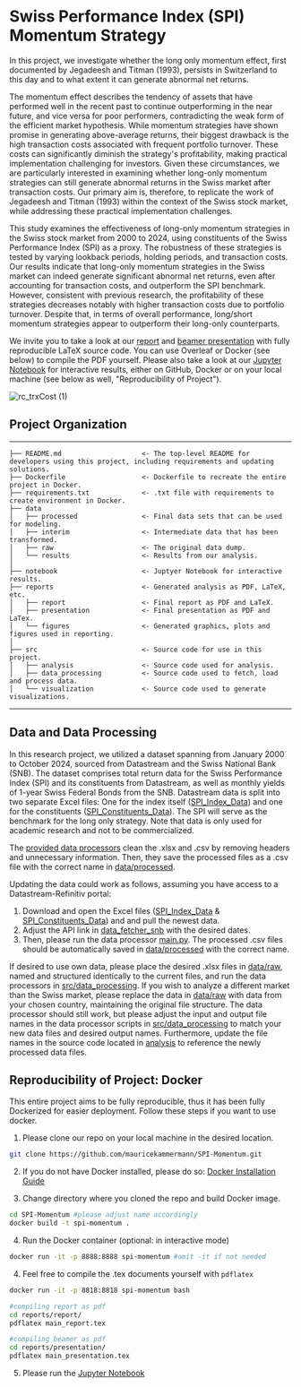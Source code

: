 # Swiss Performance Index (SPI) Momentum Strategy

In this project, we investigate whether the long only momentum effect, first documented by Jegadeesh and Titman (1993), persists in Switzerland to this day and to what extent it can generate abnormal net returns.

The momentum effect describes the tendency of assets that have performed well in the recent past to continue outperforming in the near future, and vice versa for poor performers, contradicting the weak form of the efficient market hypothesis. While momentum strategies have shown promise in generating above-average returns, their biggest drawback is the high transaction costs associated with frequent portfolio turnover. These costs can significantly diminish the strategy's profitability, making practical implementation challenging for investors. Given these circumstances, we are particularly interested in examining whether long-only momentum strategies can still generate abnormal returns in the Swiss market after transaction costs. Our primary aim is, therefore, to replicate the work of Jegadeesh and Titman (1993) within the context of the Swiss stock market, while addressing these practical implementation challenges.

This study examines the effectiveness of long-only momentum strategies in the Swiss stock market from 2000 to 2024, using constituents of the Swiss Performance Index (SPI) as a proxy. The robustness of these strategies is tested by varying lookback periods, holding periods, and transaction costs. Our results indicate that long-only momentum strategies in the Swiss market can indeed generate significant abnormal net returns, even after accounting for transaction costs, and outperform the SPI benchmark. However, consistent with previous research, the profitability of these strategies decreases notably with higher transaction costs due to portfolio turnover. Despite that, in terms of overall performance, long/short momentum strategies appear to outperform their long-only counterparts.

We invite you to take a look at our [report](reports/report/SPI-Momentum_Report.pdf) and [beamer presentation](reports/presentation/SPI-Momentum_Presentation.pdf) with fully reproducible LaTeX source code. You can use Overleaf or Docker (see below) to compile the PDF yourself. Please also take a look at our [Jupyter Notebook](notebook/SPI_Momentum.ipynb) for interactive results, either on GitHub, Docker or on your local machine (see below as well, "Reproducibility of Project"). 

![rc_trxCost (1)](https://github.com/user-attachments/assets/9e2ab42f-0079-429f-9f8a-aa20721ff05c)

## Project Organization
------------

    ├── README.md                    <- The top-level README for developers using this project, including requirements and updating solutions.
    ├── Dockerfile                   <- Dockerfile to recreate the entire project in Docker.
    ├── requirements.txt             <- .txt file with requirements to create environment in Docker.
    ├── data
    │   ├── processed                <- Final data sets that can be used for modeling.
    │   ├── interim                  <- Intermediate data that has been transformed.
    │   ├── raw                      <- The original data dump.
    │   └── results                  <- Results from our analysis.
    │
    ├── notebook                     <- Juptyer Notebook for interactive results.
    ├── reports                      <- Generated analysis as PDF, LaTeX, etc.
    │   ├── report                   <- Final report as PDF and LaTeX.
    │   ├── presentation             <- Final presentation as PDF and LaTex.
    │   └── figures                  <- Generated graphics, plots and figures used in reporting.
    │
    ├── src                          <- Source code for use in this project.
    │   ├── analysis                 <- Source code used for analysis.
    │   ├── data_processing          <- Source code used to fetch, load and process data.
    │   └── visualization            <- Source code used to generate visualizations.
    
--------

## Data and Data Processing
In this research project, we utilized a dataset spanning from January 2000 to October 2024, sourced from Datastream and the Swiss National Bank (SNB). The dataset comprises total return data for the Swiss Performance Index (SPI) and its constituents from Datastream, as well as monthly yields of 1-year Swiss Federal Bonds from the SNB. Datastream data is split into two separate Excel files: One for the index itself ([SPI_Index_Data](data/raw/SPI_Index_Data.xlsx)) and one for the constituents ([SPI_Constituents_Data](data/raw/SPI_Constituents_Data.xlsx)). The SPI will serve as the benchmark for the long only strategy. Note that data is only used for academic research and not to be commercialized.

The [provided data processors](src/data_processing) clean the .xlsx and .csv by removing headers and unnecessary information. Then, they save the processed files as a .csv file with the correct name in [data/processed](data/processed). 

Updating the data could work as follows, assuming you have access to a Datastream-Refinitiv portal:
1. Download and open the Excel files ([SPI_Index_Data](data/raw/SPI_Index_Data.xlsx) & [SPI_Constituents_Data](data/raw/SPI_Constituents_Data.xlsx)) and and pull the newest data.
2. Adjust the API link in [data_fetcher_snb](src/data_processing/data_fetcher_snb.py) with the desired dates. 
3. Then, please run the data processor [main.py](src/data_processing/main.py). The processed .csv files should be automatically saved in [data/processed](data/processed) with the correct name.

If desired to use own data, please place the desired .xlsx files in [data/raw](data/raw), named and structured identically to the current files, and run the data processors in [src/data_processing](src/data_processing). If you wish to analyze a different market than the Swiss market, please replace the data in [data/raw](data/raw) with data from your chosen country, maintaining the original file structure. The data processor should still work, but please adjust the input and output file names in the data processor scripts in [src/data_processing](src/data_processing) to match your new data files and desired output names. Furthermore, update the file names in the source code located in [analysis](src/analysis) to reference the newly processed data files. 

## Reproducibility of Project: Docker
This entire project aims to be fully reproducible, thus it has been fully Dockerized for easier deployment. Follow these steps if you want to use docker. 

1. Please clone our repo on your local machine in the desired location. 
```bash
git clone https://github.com/mauricekammermann/SPI-Momentum.git
```

2. If you do not have Docker installed, please do so: [Docker Installation Guide](https://docs.docker.com/engine/install/)

3. Change directory where you cloned the repo and build Docker image.
```bash
cd SPI-Momentum #please adjust name accordingly
docker build -t spi-momentum .
```
4. Run the Docker container (optional: in interactive mode)
```bash
docker run -it -p 8888:8888 spi-momentum #omit -it if not needed
```
4. Feel free to compile the .tex documents yourself with `pdflatex`
```bash
docker run -it -p 8818:8818 spi-momentum bash

#compiling report as pdf
cd reports/report/
pdflatex main_report.tex

#compiling beamer as pdf
cd reports/presentation/
pdflatex main_presentation.tex
```
5. Please run the [Jupyter Notebook](notebook/SPI_Momentum.ipynb)


